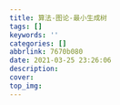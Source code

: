 ```yaml
---
title: 算法-图论-最小生成树
tags: []
keywords: ''
categories: []
abbrlink: 7670b080
date: 2021-03-25 23:26:06
description:
cover:
top_img:
---
```






